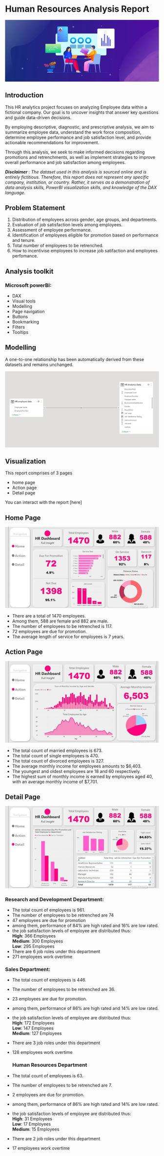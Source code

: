 # Human Resources Analysis Report
![](https://github.com/temee0/Human-Resources-Analytics-Report/blob/main/intro%20page%201.png)

## Introduction
This HR analytics project focuses on analyzing Employee data within a fictional company. Our goal is to uncover insights that answer key questions and guide data-driven decisions.  

By employing descriptive, diagnostic, and prescriptive analysis, we aim to summarize employee data, understand the work force composition, determine employee performance and job satisfaction level, and provide actionable recommendations for improvement.   

Through this analysis, we seek to make informed decisions regarding promotions and retrenchments, as well as implement strategies to improve overall performance and job satisfaction among employees.

**_Disclaimer_** :  _The dataset used in this analysis is sourced online and is entirely fictitious. Therefore, this report does not represent any specific company, institution, or country. Rather, it serves as a demonstration of data analysis skills, PowerBI visualization skills, and knowledge of the DAX language._

## Problem Statement
1. Distribution of employees across gender, age groups, and departments.
2. Evaluation of job satisfaction levels among employees.
3. Assessment of employee performance. 
4. Identification of employees eligible for promotion based on performance and tenure.
5. Total number of employees to be retrenched.
6. How to incentivise employees to increase job satifaction and employees perfomance.

## Analysis toolkit
### Microsoft powerBI:
- DAX
- Visual tools
- Modelling
- Page navigation
- Buttons
- Bookmarking
- Filters
- Tooltips

## Modelling
A one-to-one relationship has been automatically derived from these datasets and remains unchanged.

![](https://github.com/temee0/Human-Resources-Analytics-Report/blob/main/HR%20data%20model.jpg)

## Visualization
This report comprises of 3 pages 
- home page
- Action page
- Detail page
      
You can interact with the report [here]

## Home Page
![](https://github.com/temee0/Human-Resources-Analytics-Report/blob/main/home%20page.jpg)
- There are a total of 1470 employees.
- Among them, 588 are female and 882 are male.
- The number of employees to be retrenched is 117.
- 72 employees are due for promotion.
- The average length of service for employees is 7 years.

## Action Page 
![](https://github.com/temee0/Human-Resources-Analytics-Report/blob/main/Action%20page.jpg)
- The total count of married employees is 673.
- The total count of single employees is 470.
- The total count of divorced employees is 327.
- The average monthly income for employees amounts to $6,403.
- The youngest and oldest employees are  18 and 60 respectively.
- The highest sum of monthly income is earned by employees aged 40, with an average monthly income of $7,701.

## Detail Page
![](https://github.com/temee0/Human-Resources-Analytics-Report/blob/main/Details%20page.jpg)
### Research and Development Department:   
- The total count of employees is 961.
- The number of employees to be retrenched are 74
- 47 employees are due for promotion
- among them, performance of 84% are high rated and 16% are low rated.
- the job satisfaction levels of employee are distributed thus:  
  **High**: 366 Employees   
  **Medium**: 300 Employees  
  **Low**: 295 Employees  
- There are 6 job roles under this department
- 271 employees work overtime

### Sales Department:
- The total count of employees is 446.
- The number of employees to be retrenched are 36.
- 23 employees are due for promotion.
- among them, performance of 86% are high rated and 14% are low rated.
- the job satisfaction levels of employee are distributed thus:  
  **High**: 172 Employees   
  **Low**: 147 Employees  
  **Medium**: 127 Employees  
- There are 3 job roles under this department
- 128 employees work overtime

  ### Human Resources Department
- The total count of employees is 63.
- The number of employees to be retrenched are 7.
- 2 employees are due for promotion.
- among them, performance of 86% are high rated and 14% are low rated.
- the job satisfaction levels of employee are distributed thus:  
  **High**: 31 Employees   
  **Low**: 17 Employees  
  **Medium**: 15 Employees  
- There are 2 job roles under this department
- 17 employees work overtime
